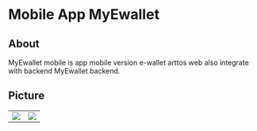 # Mobile App MyEwallet
## About
MyEwallet mobile is app mobile version e-wallet arttos web also integrate with backend MyEwallet backend.

## Picture
<table>
<tr>
<td><img src="https://user-images.githubusercontent.com/105355980/205482602-fd405b21-150b-4e54-bf2e-78cd6d42bacd.jpg"></td>
<td><img src="https://user-images.githubusercontent.com/105355980/205482602-fd405b21-150b-4e54-bf2e-78cd6d42bacd.jpg"></td>
</tr>
</table>
